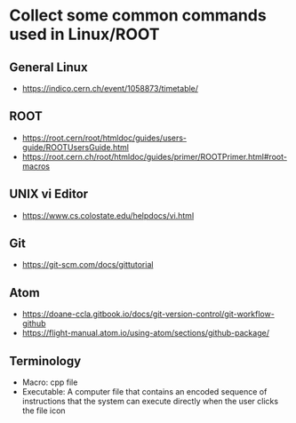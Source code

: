 # Collect some common commands used in Linux/ROOT
## General Linux
- https://indico.cern.ch/event/1058873/timetable/ 
## ROOT
- https://root.cern/root/htmldoc/guides/users-guide/ROOTUsersGuide.html
- https://root.cern.ch/root/htmldoc/guides/primer/ROOTPrimer.html#root-macros
## UNIX vi Editor
- https://www.cs.colostate.edu/helpdocs/vi.html
## Git
- https://git-scm.com/docs/gittutorial
## Atom
- https://doane-ccla.gitbook.io/docs/git-version-control/git-workflow-github
- https://flight-manual.atom.io/using-atom/sections/github-package/
## Terminology 
- Macro: cpp file
- Executable: A computer file that contains an encoded sequence of instructions that the system can execute directly when the user clicks the file icon
